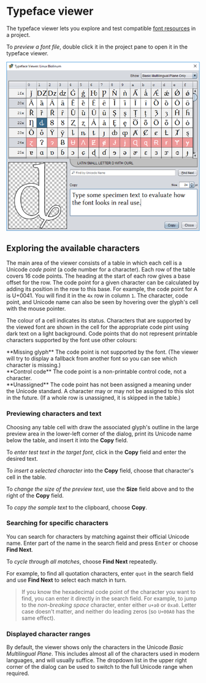 # Typeface viewer

The typeface viewer lets you explore and test compatible [font resources](dm-res-font.md) in a project.

To *preview a font file*, double click it in the project pane to open it in the typeface viewer.

![The typeface viewer dialog](images/font-viewer.png)

## Exploring the available characters

The main area of the viewer consists of a table in which each cell is a Unicode *code point* (a code number for a character). Each row of the table covers 16 code points. The heading at the start of each row gives a base offset for the row. The code point for a given character can be calculated by adding its position in the row to this base. For example, the code point for A is U+0041. You will find it in the `4x` row in column `1`. The character, code point, and Unicode name can also be seen by hovering over the glyph's cell with the mouse pointer.

The colour of a cell indicates its status. Characters that are supported by the viewed font are shown in the cell for the appropriate code pint using dark text on a light background. Code points that do not represent printable characters supported by the font use other colours:

<div class="box" style="background:#ef9a9a"></div> **Missing glyph**  
The code point is not supported by the font. (The viewer will try to display a fallback from another font so you can see which character is missing.)

<div class="box" style="background:#a5d6a7"></div> **Control code**  
The code point is a non-printable control code, not a character.

<div class="box" style="background:#90a4ae"></div> **Unassigned**  
The code point has not been assigned a meaning under the Unicode standard. A character may or may not be assigned to this slot in the future. (If a whole row is unassigned, it is skipped in the table.)

### Previewing characters and text

Choosing any table cell with draw the associated glyph's outline in the large preview area in the lower-left corner of the dialog, print its Unicode name below the table, and insert it into the **Copy** field.

To *enter test text in the target font*, click in the **Copy** field and enter the desired text.

To *insert a selected character* into the **Copy** field, choose that character's cell in the table.

To *change the size of the preview text*, use the **Size** field above and to the right of the **Copy** field.

To *copy the sample text* to the clipboard, choose **Copy**.

### Searching for specific characters

You can search for characters by matching against their official Unicode name. Enter part of the name in the search field and press <kbd>Enter</kbd> or choose **Find Next**.

To *cycle through all matches*, choose **Find Next** repeatedly.

For example, to find all quotation characters, enter `quot` in the search field and use **Find Next** to select each match in turn.

> If you know the hexadecimal code point of the character you want to find, you can enter it directly in the search field. For example, to jump to the *non-breaking space* character, enter either `u+a0` or `0xa0`.  Letter case doesn't matter, and neither do leading zeros (so `U+00A0` has the same effect).

### Displayed character ranges

By default, the viewer shows only the characters in the Unicode *Basic Multilingual Plane*. This includes almost all of the characters used in modern languages, and will usually suffice. The dropdown list in the upper right corner of the dialog can be used to switch to the full Unicode range when required.
